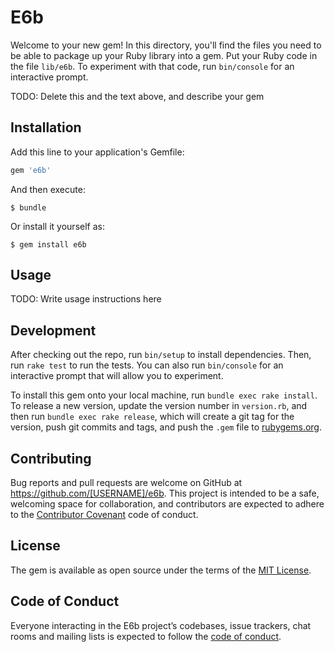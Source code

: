 # E6b

Welcome to your new gem! In this directory, you'll find the files you need to be able to package up your Ruby library into a gem. Put your Ruby code in the file `lib/e6b`. To experiment with that code, run `bin/console` for an interactive prompt.

TODO: Delete this and the text above, and describe your gem

## Installation

Add this line to your application's Gemfile:

```ruby
gem 'e6b'
```

And then execute:

    $ bundle

Or install it yourself as:

    $ gem install e6b

## Usage

TODO: Write usage instructions here

## Development

After checking out the repo, run `bin/setup` to install dependencies. Then, run `rake test` to run the tests. You can also run `bin/console` for an interactive prompt that will allow you to experiment.

To install this gem onto your local machine, run `bundle exec rake install`. To release a new version, update the version number in `version.rb`, and then run `bundle exec rake release`, which will create a git tag for the version, push git commits and tags, and push the `.gem` file to [rubygems.org](https://rubygems.org).

## Contributing

Bug reports and pull requests are welcome on GitHub at https://github.com/[USERNAME]/e6b. This project is intended to be a safe, welcoming space for collaboration, and contributors are expected to adhere to the [Contributor Covenant](http://contributor-covenant.org) code of conduct.

## License

The gem is available as open source under the terms of the [MIT License](https://opensource.org/licenses/MIT).

## Code of Conduct

Everyone interacting in the E6b project’s codebases, issue trackers, chat rooms and mailing lists is expected to follow the [code of conduct](https://github.com/[USERNAME]/e6b/blob/master/CODE_OF_CONDUCT.md).
